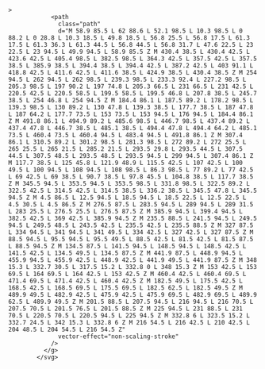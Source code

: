 <svg width="494.9" height="98.5">
              <g
                id="svgGroup"
                stroke-linecap="round"
                fill-rule="evenodd"
                font-size="9pt"
                stroke="#bbb"
                stroke-width="0.5mm"
                fill="#eee"
                
              >
                <path
                  class="path"
                  d="M 58.9 85.5 L 62 88.6 L 52.1 98.5 L 10.3 98.5 L 0 88.2 L 0 28.8 L 10.3 18.5 L 49.8 18.5 L 56.8 25.5 L 56.8 17.5 L 61.3 17.5 L 61.3 36.3 L 61.3 44.5 L 56.8 44.5 L 56.8 31.7 L 47.6 22.5 L 23 22.5 L 23 94.5 L 49.9 94.5 L 58.9 85.5 Z M 430.4 38.5 L 430.4 42.5 L 423.6 42.5 L 405.4 98.5 L 382.5 98.5 L 364.3 42.5 L 357.5 42.5 L 357.5 38.5 L 385.9 38.5 L 394.4 38.5 L 394.4 42.5 L 387.2 42.5 L 403 91.1 L 418.8 42.5 L 411.6 42.5 L 411.6 38.5 L 424.9 38.5 L 430.4 38.5 Z M 254 94.5 L 262 94.5 L 262 98.5 L 239.3 98.5 L 233.3 92.4 L 227.2 98.5 L 205.3 98.5 L 197 90.2 L 197 74.8 L 205.3 66.5 L 231 66.5 L 231 42.5 L 220.5 42.5 L 220.5 58.5 L 199.5 58.5 L 199.5 46.8 L 207.8 38.5 L 245.7 38.5 L 254 46.8 L 254 94.5 Z M 184.4 86.1 L 187.5 89.2 L 178.2 98.5 L 139.3 98.5 L 130 89.2 L 130 47.8 L 139.3 38.5 L 177.7 38.5 L 187 47.8 L 187 64.2 L 177.7 73.5 L 153 73.5 L 153 94.5 L 176 94.5 L 184.4 86.1 Z M 491.8 86.1 L 494.9 89.2 L 485.6 98.5 L 446.7 98.5 L 437.4 89.2 L 437.4 47.8 L 446.7 38.5 L 485.1 38.5 L 494.4 47.8 L 494.4 64.2 L 485.1 73.5 L 460.4 73.5 L 460.4 94.5 L 483.4 94.5 L 491.8 86.1 Z M 307.4 86.1 L 310.5 89.2 L 301.2 98.5 L 281.3 98.5 L 272 89.2 L 272 25.5 L 265 25.5 L 265 21.5 L 285.2 21.5 L 293.5 29.8 L 293.5 44.5 L 307.5 44.5 L 307.5 48.5 L 293.5 48.5 L 293.5 94.5 L 299 94.5 L 307.4 86.1 Z M 117.7 38.5 L 125 45.8 L 121.9 48.9 L 115.5 42.5 L 107 42.5 L 100 49.5 L 100 94.5 L 108 94.5 L 108 98.5 L 86.3 98.5 L 77 89.2 L 77 42.5 L 69 42.5 L 69 38.5 L 90.7 38.5 L 97.8 45.5 L 104.8 38.5 L 117.7 38.5 Z M 345.5 94.5 L 353.5 94.5 L 353.5 98.5 L 331.8 98.5 L 322.5 89.2 L 322.5 42.5 L 314.5 42.5 L 314.5 38.5 L 336.2 38.5 L 345.5 47.8 L 345.5 94.5 Z M 4.5 86.5 L 12.5 94.5 L 18.5 94.5 L 18.5 22.5 L 12.5 22.5 L 4.5 30.5 L 4.5 86.5 Z M 276.5 87.5 L 283.5 94.5 L 289 94.5 L 289 31.5 L 283 25.5 L 276.5 25.5 L 276.5 87.5 Z M 385.9 94.5 L 399.4 94.5 L 382.5 42.5 L 369 42.5 L 385.9 94.5 Z M 235.5 88.5 L 241.5 94.5 L 249.5 94.5 L 249.5 48.5 L 243.5 42.5 L 235.5 42.5 L 235.5 88.5 Z M 327 87.5 L 334 94.5 L 341 94.5 L 341 49.5 L 334 42.5 L 327 42.5 L 327 87.5 Z M 88.5 94.5 L 95.5 94.5 L 95.5 49.5 L 88.5 42.5 L 81.5 42.5 L 81.5 87.5 L 88.5 94.5 Z M 134.5 87.5 L 141.5 94.5 L 148.5 94.5 L 148.5 42.5 L 141.5 42.5 L 134.5 49.5 L 134.5 87.5 Z M 441.9 87.5 L 448.9 94.5 L 455.9 94.5 L 455.9 42.5 L 448.9 42.5 L 441.9 49.5 L 441.9 87.5 Z M 348 15.3 L 332.7 30.5 L 317.5 15.2 L 332.8 0 L 348 15.3 Z M 153 42.5 L 153 69.5 L 164 69.5 L 164 42.5 L 153 42.5 Z M 460.4 42.5 L 460.4 69.5 L 471.4 69.5 L 471.4 42.5 L 460.4 42.5 Z M 182.5 49.5 L 175.5 42.5 L 168.5 42.5 L 168.5 69.5 L 175.5 69.5 L 182.5 62.5 L 182.5 49.5 Z M 489.9 49.5 L 482.9 42.5 L 475.9 42.5 L 475.9 69.5 L 482.9 69.5 L 489.9 62.5 L 489.9 49.5 Z M 201.5 88.5 L 207.5 94.5 L 216 94.5 L 216 70.5 L 207.5 70.5 L 201.5 76.5 L 201.5 88.5 Z M 225 94.5 L 231 88.5 L 231 70.5 L 220.5 70.5 L 220.5 94.5 L 225 94.5 Z M 332.8 6 L 323.5 15.2 L 332.7 24.5 L 342 15.3 L 332.8 6 Z M 216 54.5 L 216 42.5 L 210 42.5 L 204 48.5 L 204 54.5 L 216 54.5 Z"
                  vector-effect="non-scaling-stroke"
                />
              </g>
            </svg>